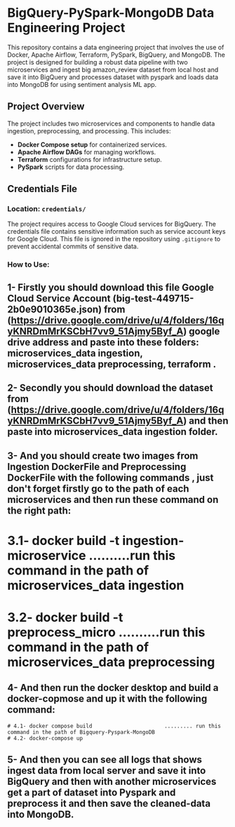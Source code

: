 # BigQuery-PySpark-MongoDB Data Engineering Project

This repository contains a data engineering project that involves the use of Docker, Apache Airflow, Terraform, PySpark, BigQuery, and MongoDB. The project is designed for building a robust data pipeline with two microservices and ingest big amazon_review dataset from local host and save it into BigQuery and processes dataset with pyspark and loads data into MongoDB for using sentiment analysis ML app.

## Project Overview

The project includes two microservices and components to handle data ingestion, preprocessing, and processing. This includes:

- **Docker Compose setup** for containerized services.
- **Apache Airflow DAGs** for managing workflows.
- **Terraform** configurations for infrastructure setup.
- **PySpark** scripts for data processing.

## Credentials File

### Location: `credentials/`
The project requires access to Google Cloud services for BigQuery. The credentials file contains sensitive information such as service account keys for Google Cloud. This file is ignored in the repository using `.gitignore` to prevent accidental commits of sensitive data.

### How to Use:
## 1- Firstly you should download this file **Google Cloud Service Account** (big-test-449715-2b0e9010365e.json) from   (https://drive.google.com/drive/u/4/folders/16qyKNRDmMrKSCbH7vv9_51Ajmy5Byf_A)  google drive address and paste into these folders: microservices_data ingestion, microservices_data preprocessing, terraform .
## 2- Secondly you should download the dataset from (https://drive.google.com/drive/u/4/folders/16qyKNRDmMrKSCbH7vv9_51Ajmy5Byf_A) and then paste into microservices_data ingestion folder.
## 3- And you should create two images from Ingestion DockerFile and Preprocessing DockerFile with the following commands , just don't forget firstly go to the path of each microservices and then run these command on the right path:
   # 3.1- docker build -t ingestion-microservice     ..........run this command in the path of microservices_data ingestion
   # 3.2- docker build -t preprocess_micro           ..........run this command in the path of microservices_data preprocessing
## 4- And then run the docker desktop and build a docker-copmose and up it with the following command:
    # 4.1- docker compose build                       ......... run this command in the path of Bigquery-Pyspark-MongoDB
    # 4.2- docker-compose up
## 5- And then you can see all logs that shows ingest data from local server and save it into BigQuery and then with another microservices get a part of dataset into Pyspark and preprocess it and then save the cleaned-data into MongoDB.

